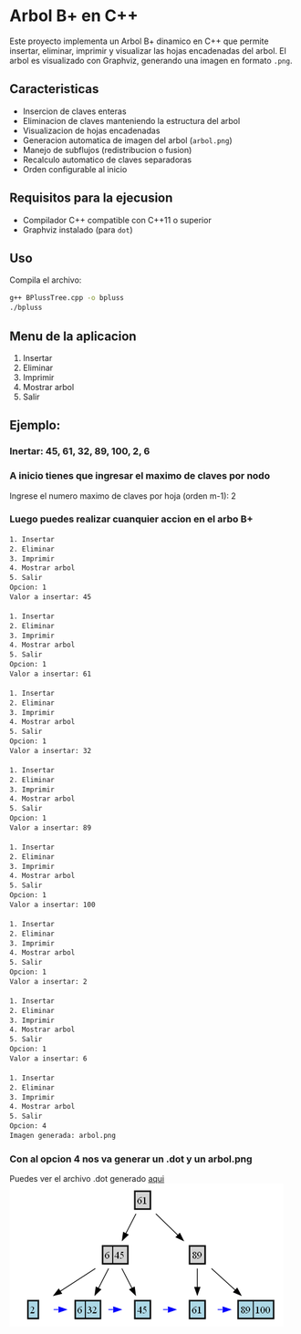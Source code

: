 # Arbol B+ en C++

Este proyecto implementa un Arbol B+ dinamico en C++ que permite insertar, eliminar, imprimir y visualizar las hojas encadenadas del arbol. El arbol es visualizado con Graphviz, generando una imagen en formato `.png`.

## Caracteristicas

- Insercion de claves enteras
- Eliminacion de claves manteniendo la estructura del arbol
- Visualizacion de hojas encadenadas
- Generacion automatica de imagen del arbol (`arbol.png`)
- Manejo de subflujos (redistribucion o fusion)
- Recalculo automatico de claves separadoras
- Orden configurable al inicio

## Requisitos para la ejecusion

- Compilador C++ compatible con C++11 o superior
- Graphviz instalado (para `dot`)

## Uso

Compila el archivo:

```bash
g++ BPlussTree.cpp -o bpluss
./bpluss
```
## Menu de la aplicacion
1. Insertar
2. Eliminar
3. Imprimir
4. Mostrar arbol
5. Salir

## Ejemplo: 
### Inertar: 45, 61, 32, 89, 100, 2, 6
### A inicio tienes que ingresar el maximo de claves por nodo
Ingrese el numero maximo de claves por hoja (orden m-1): 2

### Luego puedes realizar cuanquier accion en el arbo B+
```bash
1. Insertar
2. Eliminar
3. Imprimir
4. Mostrar arbol
5. Salir
Opcion: 1
Valor a insertar: 45

1. Insertar
2. Eliminar
3. Imprimir
4. Mostrar arbol
5. Salir
Opcion: 1  
Valor a insertar: 61

1. Insertar
2. Eliminar
3. Imprimir
4. Mostrar arbol
5. Salir
Opcion: 1
Valor a insertar: 32

1. Insertar
2. Eliminar
3. Imprimir
4. Mostrar arbol
5. Salir
Opcion: 1
Valor a insertar: 89

1. Insertar
2. Eliminar
3. Imprimir
4. Mostrar arbol
5. Salir
Opcion: 1
Valor a insertar: 100

1. Insertar
2. Eliminar
3. Imprimir
4. Mostrar arbol
5. Salir
Opcion: 1
Valor a insertar: 2

1. Insertar
2. Eliminar
3. Imprimir
4. Mostrar arbol
5. Salir
Opcion: 1
Valor a insertar: 6

1. Insertar
2. Eliminar
3. Imprimir
4. Mostrar arbol
5. Salir
Opcion: 4
Imagen generada: arbol.png
```  
### Con al opcion 4 nos va generar un .dot y un arbol.png
Puedes ver el archivo .dot generado [aqui](./arbol.dot)
![Arbol B+ generado](./arbol.png)